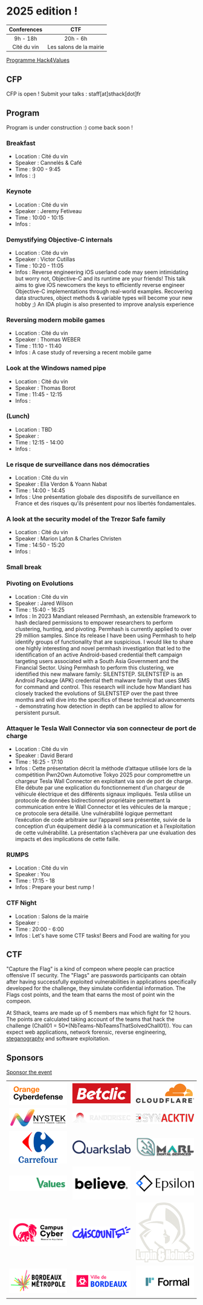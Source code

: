 # 2025 edition !

| Conferences |           CTF           |
| :---------: | :---------------------: |
|  9h - 18h   |        20h - 6h         |
| Cité du vin | Les salons de la mairie |

[Programme Hack4Values](/editions/2025/hack4values)

## CFP

CFP is open ! Submit your talks : staff[at]sthack[dot]fr

## Program

Program is under construction :) come back soon !

### Breakfast

- Location : Cité du vin
- Speaker : Cannelés & Café
- Time : 9:00 - 9:45
- Infos : :)

### Keynote

- Location : Cité du vin
- Speaker : Jeremy Fetiveau
- Time : 10:00 - 10:15
- Infos :

### Demystifying Objective-C internals

- Location : Cité du vin
- Speaker : Victor Cutillas
- Time : 10:20 - 11:05
- Infos : Reverse engineering iOS userland code may seem intimidating but worry not, Objective-C and its runtime are your friends! This talk aims to give iOS newcomers the keys to efficiently reverse engineer Objective-C implementations through real-world examples. Recovering data structures, object methods & variable types will become your new hobby ;) An IDA plugin is also presented to improve analysis experience

### Reversing modern mobile games

- Location : Cité du vin
- Speaker : Thomas WEBER
- Time : 11:10 - 11:40
- Infos : A case study of reversing a recent mobile game

### Look at the Windows named pipe

- Location : Cité du vin
- Speaker : Thomas Borot
- Time : 11:45 - 12:15
- Infos :

### (Lunch)

- Location : TBD
- Speaker :
- Time : 12:15 - 14:00
- Infos :

### Le risque de surveillance dans nos démocraties

- Location : Cité du vin
- Speaker : Elia Verdon & Yoann Nabat
- Time : 14:00 - 14:45
- Infos : Une présentation globale des dispositifs de surveillance en France et des risques qu'ils présentent pour nos libertés fondamentales.

### A look at the security model of the Trezor Safe family

- Location : Cité du vin
- Speaker : Marion Lafon & Charles Christen
- Time : 14:50 - 15:20
- Infos :

### Small break

### Pivoting on Evolutions

- Location : Cité du vin
- Speaker : Jared Wilson
- Time : 15:40 - 16:25
- Infos : In 2023 Mandiant released Permhash, an extensible framework to hash declared permissions to empower researchers to perform clustering, hunting, and pivoting. Permhash is currently applied to over 29 million samples. Since its release I have been using Permhash to help identify groups of functionality that are suspicious. I would like to share one highly interesting and novel permhash investigation that led to the identification of an active Android-based credential theft campaign targeting users associated with a South Asia Government and the Financial Sector. Using Permhash to perform this clustering, we identified this new malware family: SILENTSTEP. SILENTSTEP is an Android Package (APK) credential theft malware family that uses SMS for command and control. This research will include how Mandiant has closely tracked the evolutions of SILENTSTEP over the past three months and will dive into the specifics of these technical advancements - demonstrating how detection in depth can be applied to allow for persistent pursuit.

### Attaquer le Tesla Wall Connector via son connecteur de port de charge

- Location : Cité du vin
- Speaker : David Berard
- Time : 16:25 - 17:10
- Infos : Cette présentation décrit la méthode d’attaque utilisée lors de la compétition Pwn2Own Automotive Tokyo 2025 pour compromettre un chargeur Tesla Wall Connector en exploitant via son de port de charge. Elle débute par une explication du fonctionnement d’un chargeur de véhicule électrique et des différents signaux impliqués. Tesla utilise un protocole de données bidirectionnel propriétaire permettant la communication entre le Wall Connector et les véhicules de la marque ; ce protocole sera détaillé. Une vulnérabilité logique permettant l’exécution de code arbitraire sur l’appareil sera présentée, suivie de la conception d’un équipement dédié à la communication et à l’exploitation de cette vulnérabilité. La présentation s’achèvera par une évaluation des impacts et des implications de cette faille.

### RUMPS

- Location : Cité du vin
- Speaker : You
- Time : 17:15 - 18
- Infos : Prepare your best rump !

### CTF Night

- Location : Salons de la mairie
- Speaker :
- Time : 20:00 - 6:00
- Infos : Let's have some CTF tasks! Beers and Food are waiting for you

## CTF

"Capture the Flag" is a kind of compeon where people can practice offensive IT security. The "Flags" are passwords participants can obtain after having successfully exploited vulnerabilities in applications specifically developed for the challenge, they simulate confidential information. The Flags cost points, and the team that earns the most of point win the compeon.

At Sthack, teams are made up of 5 members max which fight for 12 hours. The points are calculated taking account of the teams that hack the challenge (Chall01 = 50\*(NbTeams-NbTeamsThatSolvedChall01)). You can expect web applications, network forensic, reverse engineering, [steganography](https://www.youtube.com/watch?v=dQw4w9WgXcQ) and software exploitation.

## Sponsors

[Sponsor the event](./Sthack%20-%20Sponsoring%202025.pdf)

<div class="table-sponsors">

|                                                                                                               |                                                                                                      |                                                                                                         |
| ------------------------------------------------------------------------------------------------------------- | ---------------------------------------------------------------------------------------------------- | ------------------------------------------------------------------------------------------------------- |
| <a href="https://www.orangecyberdefense.com/fr/" target="_blank">![orange](img/Orange_cyberdefense.png)</a>   | <a href="https://www.betclic.fr/" target="_blank">![Betclic](img/Logo_Betclic_2019.png)</a>          | <a href="https://www.cloudflare.com/" target="_blank">![Cloudflare](img/Cloudflare_Logo.png)</a>        |
| <a href="https://www.nystek.com/" target="_blank">![Nystek](img/nystek.png)</a>                               | <a href="https://www.randorisec.fr/" target="_blank">![Randorisec](img/randorisec.png)</a>           | <a href="http://synacktiv.com/" target="_blank">![Synacktiv](img/synacktiv.png)</a>                     |
| <a href="https://www.carrefour.fr/" target="_blank">![Carrefour](img/Carrefour-Logo.png)</a>                  | <a href="https://www.quarkslab.com/" target="_blank">![Quarkslab](img/QUARKSLAB_LOGO.png)</a>        | <a href="https://marl-ds.com/" target="_blank">![Marl](img/marl.jpeg)</a>                               |
| <a href="https://hack4values.eu/" target="_blank">![hack4values](img/hack4values_logo.png)</a>                | <a href="https://www.believe.com/" target="_blank">![Believe](img/logo-believe-black.png)</a>        | <a href="https://www.epsilon-sec.com/" target="_blank">![Epsilon Sec](img/epsilon_full_320_132.png)</a> |
| <a href="https://www.campuscyber-na.fr/">![Cybercampus](img/cybercampus.png)</a>                              | <a href="https://www.cdiscount.com/" target="_blank">![Cdiscount](img/logo_cdiscount.png)</a>        | <a href="https://www.landh.tech/" target="_blank">![Lupin & Holmes](img/landh.svg)</a>                  |
| <a href="https://www.bordeaux-metropole.fr/" target="_blank">![Bordeaux Metropole](img/logo_bm_2025.jpg) </a> | <a href="https://www.bordeaux.fr/" target="_blank">![Bordeaux](img/logo_ville_bordeaux_2025.jpg)</a> | <a href="https://www.joinformal.com/" target="_blank">![Formal](img/formal.png)</a>                     |

</div>
